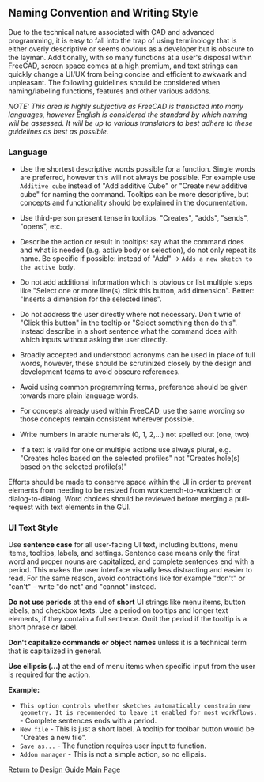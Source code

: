 ## Naming Convention and Writing Style

Due to the technical nature associated with CAD and advanced programming, it is easy to fall into the trap of using terminology that is either overly descriptive or seems obvious as a developer but is obscure to the layman. Additionally, with so many functions at a user's disposal within FreeCAD, screen space comes at a high premium, and text strings can quickly change a UI/UX from being concise and efficient to awkwark and unpleasant. The following guidelines should be considered when naming/labeling functions, features and other various addons.

*NOTE: This area is highly subjective as FreeCAD is translated into many languages, however English is considered the standard by which naming will be assessed. It will be up to various translators to best adhere to these guidelines as best as possible.*

### Language

- Use the shortest descriptive words possible for a function. Single words are preferred, however this will not always be possible. For example use `Additive cube` instead of "Add additive Cube" or "Create new additive cube" for naming the command. Tooltips can be more descriptive, but concepts and functionality should be explained in the documentation.

- Use third-person present tense in tooltips. "Creates", "adds", "sends", "opens", etc.

- Describe the action or result in tooltips: say what the command does and what is needed (e.g. active body or selection), do not only repeat its name. Be specific if possible: instead of "Add" -> `Adds a new sketch to the active body`. 
- Do not add additional information which is obvious or list multiple steps like "Select one or more line(s) click this button, add dimension". Better: "Inserts a dimension for the selected lines". 
- Do not address the user directly where not necessary. Don't wrie of "Click this button" in the tooltip or "Select something then do this". Instead describe in a short sentence what the command does with which inputs without asking the user directly.

- Broadly accepted and understood acronyms can be used in place of full words, however, these should be scrutinized closely by the design and development teams to avoid obscure references.

- Avoid using common programming terms, preference should be given towards more plain language words.

- For concepts already used within FreeCAD, use the same wording so those concepts remain consistent wherever possible.

- Write numbers in arabic numerals (0, 1, 2,...) not spelled out (one, two)

- If a text is valid for one or multiple actions use always plural, e.g. "Creates holes based on the selected profiles" not "Creates hole(s) based on the selected profile(s)"

Efforts should be made to conserve space within the UI in order to prevent elements from needing to be resized from workbench-to-workbench or dialog-to-dialog. Word choices should be reviewed before merging a pull-request with text elements in the GUI.

### UI Text Style

Use **sentence case** for all user-facing UI text, including buttons, menu items, tooltips, labels, and settings. Sentence case means only the first word and proper nouns are capitalized, and complete sentences end with a period. This makes the user interface visually less distracting and easier to read. For the same reason, avoid contractions like for example "don't" or "can't" - write "do not" and "cannot" instead.

**Do not use periods** at the end of **short** UI strings like menu items, button labels, and checkbox texts. Use a period on tooltips and longer text elements, if they contain a full sentence. Omit the period if the tooltip is a short phrase or label.

**Don't capitalize commands or object names** unless it is a technical term that is capitalized in general.

**Use ellipsis (...)** at the end of menu items when specific input from the user is required for the action.

**Example:**
- `This option controls whether sketches automatically constrain new geometry. It is recommended to leave it enabled for most workflows.` - Complete sentences ends with a period.
- `New file` - This is just a short label. A tooltip for toolbar button would be "Creates a new file".
- `Save as...` - The function requires user input to function.
- `Addon manager` - This is not a simple action, so no ellipsis.

[Return to Design Guide Main Page](index.md)
